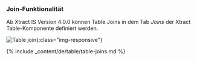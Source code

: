 ### Join-Funktionalität

Ab Xtract IS Version 4.0.0 können Table Joins in dem Tab *Joins* der Xtract Table-Komponente definiert werden.

![Table join ](/img/content/table-join-tab.png){:class="img-responsive"}

{% include _content/de/table/table-joins.md  %}
